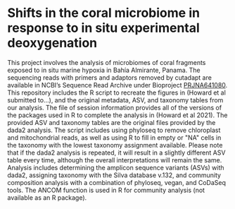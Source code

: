 # Shifts in the coral microbiome in response to in situ experimental deoxygenation
This project involves the analysis of microbiomes of coral fragments exposed to in situ marine hypoxia in Bahía Almirante, Panama. The sequencing reads with primers and adaptors removed by cutadapt are available in NCBI’s Sequence Read Archive under Bioproject [PRJNA641080](https://www.ncbi.nlm.nih.gov/bioproject/?term=PRJNA641080). This repository includes the R script to recreate the figures in (Howard et al submitted to...), and the original metadata, ASV, and taxonomy tables from our analysis. The file of session information provides all of the versions of the packages used in R to complete the analysis in (Howard et al 2021). The provided ASV and taxonomy tables are the original files provided by the dada2 analysis. The script includes using phyloseq to remove chloroplast and mitochondrial reads, as well as using R to fill in empty or "NA" cells in the taxonomy with the lowest taxonomy assignment available. Please note that if the dada2 analysis is repeated, it will result in a slightly different ASV table every time, although the overall interpretations will remain the same. Analysis includes determining the amplicon sequence variants (ASVs) with dada2, assigning taxonomy with the Silva database v.132, and community composition analysis with a combination of phyloseq, vegan, and CoDaSeq tools. The ANCOM function is used in R for community analysis (not available as an R package).
